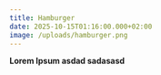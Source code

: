 ```yaml
---
title: Hamburger
date: 2025-10-15T01:16:00.000+02:00
image: /uploads/hamburger.png
---
```

**Lorem Ipsum asdad sadasasd**
